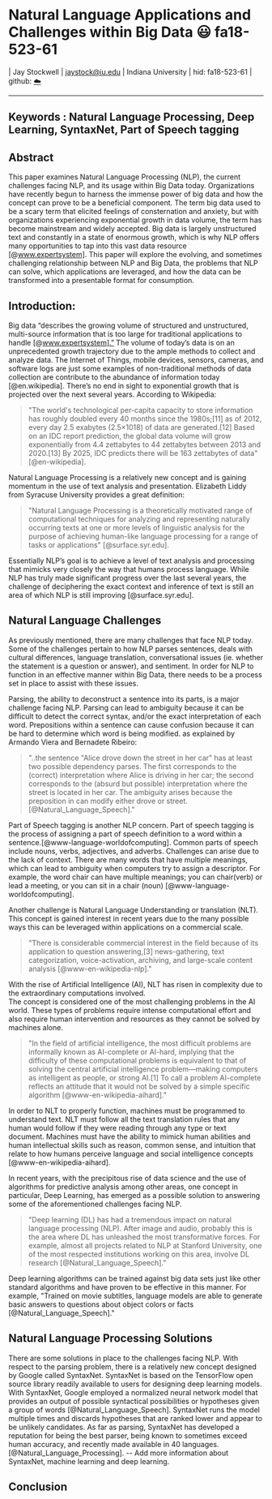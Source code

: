 # Natural Language Applications and Challenges within Big Data :smiley: fa18-523-61

| Jay Stockwell
| jaystock@iu.edu
| Indiana University
| hid: fa18-523-61
| github: [:cloud:](https://github.com/cloudmesh-community/fa18-523-61/edit/master/paper/paper.md)

---
Keywords : Natural Language Processing, Deep Learning, SyntaxNet, Part of Speech tagging
---

## Abstract

   This paper examines Natural Language Processing (NLP), the current challenges facing NLP, and its usage within Big Data today.  Organizations have recently begun to harness the immense power of big data and how the concept can prove to be a beneficial component.  The term big data used to be a scary term that elicited feelings of consternation and anxiety, but with organizations experiencing exponential growth in data volume, the term has become mainstream and widely accepted.  Big data is largely unstructured text and constantly in a state of enormous growth, which is why NLP offers many opportunities to tap into this vast data resource [@www.expertsystem]. This paper will explore the evolving, and sometimes challenging relationship between NLP and Big Data, the problems that NLP can solve, which applications are leveraged, and how the data can be transformed into a presentable format for consumption. 

## Introduction:

   Big data “describes the growing volume of structured and unstructured, multi-source information that is too large for traditional applications to handle [@www.expertsystem].”  The volume of today’s data is on an unprecedented growth trajectory due to the ample methods to collect and analyze data. The Internet of Things, mobile devices, sensors, cameras, and software logs are just some examples of non-traditional methods of data collection are contribute to the abundance of information today [@en.wikipedia]. There’s no end in sight to exponential growth that is projected over the next several years. According to Wikipedia: 

> "The world's technological per-capita capacity to store information has roughly doubled every 40 months since the 1980s;[11] as of       2012, every day 2.5 exabytes (2.5×1018) of data are generated.[12] Based on an IDC report prediction, the global data volume will       grow exponentially from 4.4 zettabytes to 44 zettabytes between 2013 and 2020.[13] By 2025, IDC predicts there will be 163 zettabytes   of data" [@en-wikipedia].
    
   Natural Language Processing is a relatively new concept and is gaining momentum in the use of text analysis and presentation.  Elizabeth Liddy from Syracuse University provides a great definition:

> "Natural Language Processing is a theoretically motivated range of computational techniques for analyzing and representing naturally     occurring texts at one or more levels of linguistic analysis for the purpose of achieving human-like language processing for a range     of tasks or applications" [@surface.syr.edu].

Essentially NLP’s goal is to achieve a level of text analysis and processing that mimicks very closely the way that humans process language.  While NLP has truly made significant progress over the last several years, the challenge of deciphering the exact context and inference of text is still an area of which NLP is still improving [@surface.syr.edu].

## Natural Language Challenges

As previously mentioned, there are many challenges that face NLP today. Some of the challenges pertain to how NLP parses sentences, deals with cultural differences, language translation, conversational issues (ie. whether the statement is a question or answer), and sentiment. In order for NLP to function in an effective manner within Big Data, there needs to be a process set in place to assist with these issues. 

Parsing, the ability to deconstruct a sentence into its parts, is a major challenge facing NLP. Parsing can lead to ambiguity because it can be difficult to detect the correct syntax, and/or the exact interpretation of each word. Prepositions within a sentence can cause confusion because it can be hard to determine which word is being modified. as explained by Armando Viera and Bernadete Ribeiro:

> "..the sentence "Alice drove down the street in her car" has at least two possible dependency parses. The first corresponds to the       (correct) interpretation where Alice is driving in her car; the second corresponds to the (absurd but possible) interpretation where     the street is located in her car. The ambiguity arises because the preposition in can modify either drove or street.                     [@Natural_Language_Speech]."

Part of Speech tagging is another NLP concern. Part of speech tagging is the process of assigning a part of speech definition to a word within a sentence.[@www-language-worldofcomputing]. Common parts of speech include nouns, verbs, adjectives, and adverbs. Challenges can arise due to the lack of context. There are many words that have multiple meanings, which can lead to ambiguity when computers try to assign a descriptor. For example, the word chair can have multiple meanings; you can chair(verb) or lead a meeting, or you can sit in a chair (noun) [@www-language-worldofcomputing]. 

Another challenge is Natural Language Understanding or translation (NLT). This concept is gained interest in recent years due to the many possible ways this can be leveraged within applications on a commercial scale. 

> "There is considerable commercial interest in the field because of its application to question answering,[3] 
  news-gathering, text categorization, voice-activation, archiving, and large-scale content analysis [@www-en-wikipedia-nlp]."
  
With the rise of Artificial Intelligence (AI), NLT has risen in complexity due to the extraordinary computations involved.   
The concept is considered one of the most challenging problems in the AI world. These types of problems require intense computational effort and also require human intervention and resources as they cannot be solved by machines alone. 

> "In the field of artificial intelligence, the most difficult problems are informally known as AI-complete or AI-hard, implying that     the difficulty of these computational problems is equivalent to that of solving the central artificial intelligence problem—making       computers as intelligent as people, or strong AI.[1] To call a problem AI-complete reflects an attitude that it would not be solved by   a simple specific algorithm [@www-en-wikipedia-aihard]." 

In order to NLT to properly function, machines must be programmed to understand text. NLT must follow all the text translation rules that any human would follow if they were reading through any type or text document. Machines must have the ability to mimick human abilities and human intellectual skills such as reason, common sense, and intuition that relate to how humans perceive language and social intelligence concepts [@www-en-wikipedia-aihard].

In recent years, with the precipitous rise of data science and the use of algorithms for predictive analysis among other areas, one concept in particular, Deep Learning, has emerged as a possible solution to answering some of the aforementioned challenges facing NLP. 

> "Deep learning (DL) has had a tremendous impact on natural language processing (NLP). After image and audio, probably this is the area   where DL has unleashed the most transformative forces. For example, almost all projects related to NLP at Stanford University, one of   the most respected institutions working on this area, involve DL research [@Natural_Language_Speech]."

Deep learning algorithms can be trained against big data sets just like other standard algorithms and have proven to be effective in this manner. For example, "Trained on movie subtitles, language models are able to generate basic answers to questions about object colors or facts [@Natural_Language_Speech]."  

## Natural Language Processing Solutions

There are some solutions in place to the challenges facing NLP. With respect to the parsing problem, there is a relatively new concept designed by Google called SyntaxNet. SyntaxNet is based on the TensorFlow open source library readily available to users for designing deep learning models. With SyntaxNet, Google employed a normalized neural network model that provides an output of possible syntactical possibilities or hypotheses given a group of words [@Natural_Language_Speech]. SyntaxNet runs the model multiple times and discards hypotheses that are ranked lower and appear to be unlikely candidates. As far as parsing, SyntaxNet has developed a reputation for being the best parser, being known to sometimes exceed human accuracy, and recently made available in 40 languages.  [@Natural_Language_Processing]. 
-- Add more information about SyntaxNet, machine learning and deep learning.

## Conclusion







